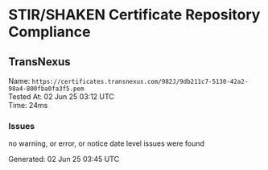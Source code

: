 # STIR/SHAKEN Certificate Repository Compliance

## TransNexus

Name: `https://certificates.transnexus.com/982J/9db211c7-5130-42a2-98a4-800fba0fa3f5.pem`\
Tested At: 02 Jun 25 03:12 UTC\
Time: 24ms

### Issues

no warning, or error, or notice date level issues were found

Generated: 02 Jun 25 03:45 UTC